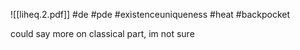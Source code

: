 ![[liheq.2.pdf]] #de #pde #existenceuniqueness #heat #backpocket 

could say more on classical part, im not sure